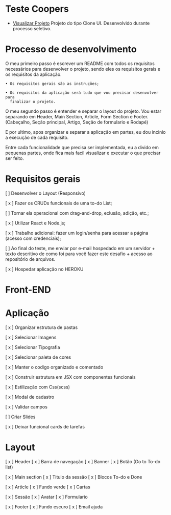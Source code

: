 # Teste Coopers

- <a href="https://coopers-pearl.vercel.app/">Visualizar Projeto</a>
  Projeto do tipo Clone UI. Desenvolvido durante processo seletivo.

# Processo de desenvolvimento

O meu primeiro passo é escrever um README com todos os requisitos necessários para
desenvolver o projeto, sendo eles os requisitos gerais e os requisitos da aplicação.

    • Os requisitos gerais são as instruções;

    • Os requisitos da aplicação será tudo que vou precisar desenvolver para
      finalizar o projeto.

O meu segundo passo é entender e separar o layout do projeto. Vou estar separando em
Header, Main Section, Article, Form Section e Footer. (Cabeçalho, Seção principal, Artigo, Seção de formulario e Rodapé)

E por ultimo, apos organizar e separar a aplicação em partes, eu dou incinio a execução de cada requisito.

Entre cada funcionalidade que precisa ser implementada, eu a divido em pequenas partes, onde fica mais facil visualizar e executar o que precisar ser feito.

# Requisitos gerais

[ ] Desenvolver o Layout (Responsivo)

[ x ] Fazer os CRUDs funcionais de uma to-do List;

[ ] Tornar ela operacional com drag-and-drop, eclusão, adição, etc.;

[ x ] Utilizar React e Node.js;

[ x ] Trabalho adicional: fazer um login/senha para acessar a página (acesso com credenciais);

[ ] Ao final do teste, me enviar por e-mail hospedado em um servidor + texto descritivo de como
foi para você fazer este desafio + acesso ao repositório de arquivos.

[ x ] Hospedar aplicação no HEROKU

# Front-END

# Aplicação

[ x ] Organizar estrutura de pastas

[ x ] Selecionar Imagens

[ x ] Selecionar Tipografia

[ x ] Selecionar paleta de cores

[ x ] Manter o codigo organizado e comentado

[ x ] Construir estrutura em JSX com componentes funcionais

[ x ] Estilização com Css(scss)

[ x ] Modal de cadastro

[ x ] Validar campos

[ ] Criar Slides

[ x ] Deixar funcional cards de tarefas

# Layout

[ x ] Header
[ x ] Barra de navegação
[ x ] Banner
[ x ] Botão (Go to To-do list)

[ x ] Main section
[ x ] Titulo da sessão
[ x ] Blocos To-do e Done

[ x ] Article
[ x ] Fundo verde
[ x ] Cartas

[ x ] Sessão
[ x ] Avatar
[ x ] Formulario

[ x ] Footer
[ x ] Fundo escuro
[ x ] Email ajuda
